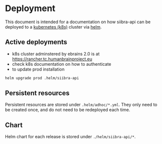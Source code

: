 # Deployment

This document is intended for a documentation on how siibra-api can be deployed to a [kubernetes (k8s)](https://kubernetes.io/) cluster via [helm](https://helm.sh/).

## Active deployments

- k8s cluster adminstered by ebrains 2.0 is at https://rancher.tc.humanbrainproject.eu
- check k8s documentation on how to authenticate
- to update prod installation

```sh
helm upgrade prod .helm/siibra-api
```

## Persistent resources

Persistent resources are stored under `.helm/adhoc/*.yml`. They only need to be created once, and do not need to be redeployed each time.

## Chart

Helm chart for each release is stored under `./helm/siibra-api/*`.

